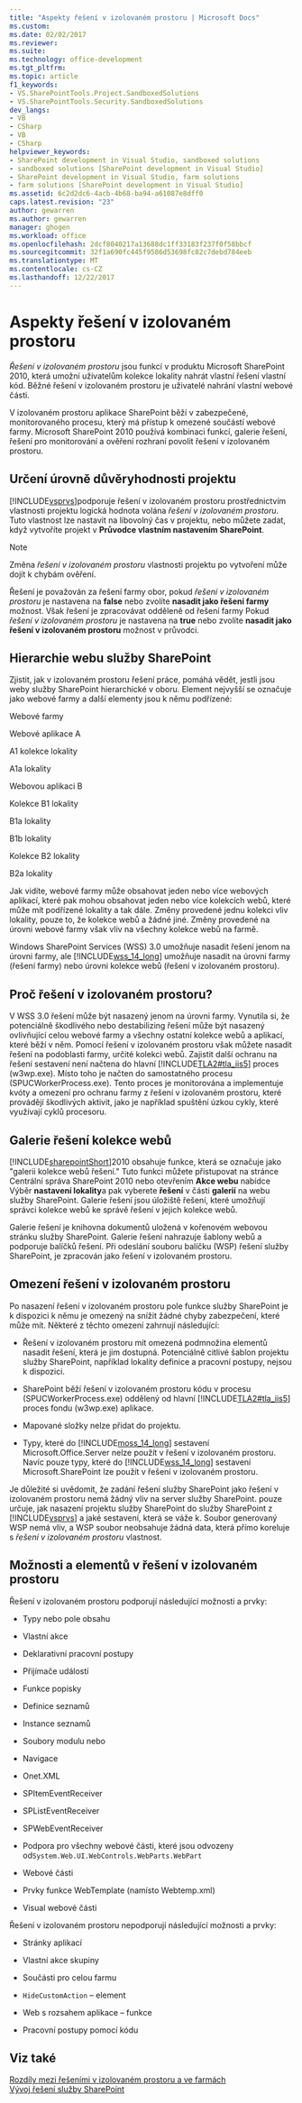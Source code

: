 ```yaml
---
title: "Aspekty řešení v izolovaném prostoru | Microsoft Docs"
ms.custom: 
ms.date: 02/02/2017
ms.reviewer: 
ms.suite: 
ms.technology: office-development
ms.tgt_pltfrm: 
ms.topic: article
f1_keywords:
- VS.SharePointTools.Project.SandboxedSolutions
- VS.SharePointTools.Security.SandboxedSolutions
dev_langs:
- VB
- CSharp
- VB
- CSharp
helpviewer_keywords:
- SharePoint development in Visual Studio, sandboxed solutions
- sandboxed solutions [SharePoint development in Visual Studio]
- SharePoint development in Visual Studio, farm solutions
- farm solutions [SharePoint development in Visual Studio]
ms.assetid: 6c2d2dc6-4acb-4b68-ba94-a61087e8dff0
caps.latest.revision: "23"
author: gewarren
ms.author: gewarren
manager: ghogen
ms.workload: office
ms.openlocfilehash: 2dcf8040217a13688dc1ff33183f237f0f58bbcf
ms.sourcegitcommit: 32f1a690fc445f9586d53698fc82c7debd784eeb
ms.translationtype: MT
ms.contentlocale: cs-CZ
ms.lasthandoff: 12/22/2017
---
```

# <a name="sandboxed-solution-considerations"></a>Aspekty řešení v izolovaném prostoru
  *Řešení v izolovaném prostoru* jsou funkcí v produktu Microsoft SharePoint 2010, která umožní uživatelům kolekce lokality nahrát vlastní řešení vlastní kód. Běžné řešení v izolovaném prostoru je uživatelé nahrání vlastní webové části.  
  
 V izolovaném prostoru aplikace SharePoint běží v zabezpečené, monitorovaného procesu, který má přístup k omezené součástí webové farmy. Microsoft SharePoint 2010 používá kombinaci funkcí, galerie řešení, řešení pro monitorování a ověření rozhraní povolit řešení v izolovaném prostoru.  
  
## <a name="specifying-project-trust-level"></a>Určení úrovně důvěryhodnosti projektu  
 [!INCLUDE[vsprvs](../sharepoint/includes/vsprvs-md.md)]podporuje řešení v izolovaném prostoru prostřednictvím vlastnosti projektu logická hodnota volána *řešení v izolovaném prostoru*. Tuto vlastnost lze nastavit na libovolný čas v projektu, nebo můžete zadat, když vytvoříte projekt v **Průvodce vlastním nastavením SharePoint**.  
  
> [!NOTE]  
>  Změna *řešení v izolovaném prostoru* vlastnosti projektu po vytvoření může dojít k chybám ověření.  
  
 Řešení je považován za řešení farmy obor, pokud *řešení v izolovaném prostoru* je nastavena na **false** nebo zvolíte **nasadit jako řešení farmy** možnost. Však řešení je zpracovávat odděleně od řešení farmy Pokud *řešení v izolovaném prostoru* je nastavena na **true** nebo zvolíte **nasadit jako řešení v izolovaném prostoru** možnost v průvodci.  
  
## <a name="sharepoint-site-hierarchy"></a>Hierarchie webu služby SharePoint  
 Zjistit, jak v izolovaném prostoru řešení práce, pomáhá vědět, jestli jsou weby služby SharePoint hierarchické v oboru. Element nejvyšší se označuje jako webové farmy a další elementy jsou k němu podřízené:  
  
 Webové farmy  
  
 Webové aplikace A  
  
 A1 kolekce lokality  
  
 A1a lokality  
  
 Webovou aplikaci B  
  
 Kolekce B1 lokality  
  
 B1a lokality  
  
 B1b lokality  
  
 Kolekce B2 lokality  
  
 B2a lokality  
  
 Jak vidíte, webové farmy může obsahovat jeden nebo více webových aplikací, které pak mohou obsahovat jeden nebo více kolekcích webů, které může mít podřízené lokality a tak dále. Změny provedené jednu kolekci vliv lokality, pouze to, že kolekce webů a žádné jiné. Změny provedené na úrovni webové farmy však vliv na všechny kolekce webů na farmě.  
  
 Windows SharePoint Services (WSS) 3.0 umožňuje nasadit řešení jenom na úrovni farmy, ale [!INCLUDE[wss_14_long](../sharepoint/includes/wss-14-long-md.md)] umožňuje nasadit na úrovni farmy (řešení farmy) nebo úrovni kolekce webů (řešení v izolovaném prostoru).  
  
## <a name="why-sandboxed-solutions"></a>Proč řešení v izolovaném prostoru?  
 V WSS 3.0 řešení může být nasazený jenom na úrovni farmy. Vynutila si, že potenciálně škodlivého nebo destabilizing řešení může být nasazený ovlivňující celou webové farmy a všechny ostatní kolekce webů a aplikací, které běží v něm. Pomocí řešení v izolovaném prostoru však můžete nasadit řešení na podoblasti farmy, určité kolekci webů. Zajistit další ochranu na řešení sestavení není načtena do hlavní [!INCLUDE[TLA2#tla_iis5](../sharepoint/includes/tla2sharptla-iis5-md.md)] proces (w3wp.exe). Místo toho je načten do samostatného procesu (SPUCWorkerProcess.exe). Tento proces je monitorována a implementuje kvóty a omezení pro ochranu farmy z řešení v izolovaném prostoru, které provádějí škodlivých aktivit, jako je například spuštění úzkou cykly, které využívají cyklů procesoru.  
  
## <a name="site-collection-solution-gallery"></a>Galerie řešení kolekce webů  
 [!INCLUDE[sharepointShort](../sharepoint/includes/sharepointshort-md.md)]2010 obsahuje funkce, která se označuje jako "galerii kolekce webů řešení." Tuto funkci můžete přistupovat na stránce Centrální správa SharePoint 2010 nebo otevřením **Akce webu** nabídce Výběr **nastavení lokality**a pak vyberete **řešení** v části **galerií** na webu služby SharePoint. Galerie řešení jsou úložiště řešení, které umožňují správci kolekce webů ke správě řešení v jejich kolekce webů.  
  
 Galerie řešení je knihovna dokumentů uložená v kořenovém webovou stránku služby SharePoint. Galerie řešení nahrazuje šablony webů a podporuje balíčků řešení. Při odeslání souboru balíčku (WSP) řešení služby SharePoint, je zpracován jako řešení v izolovaném prostoru.  
  
## <a name="sandboxed-solution-limitations"></a>Omezení řešení v izolovaném prostoru  
 Po nasazení řešení v izolovaném prostoru pole funkce služby SharePoint je k dispozici k němu je omezený na snížit žádné chyby zabezpečení, které může mít. Některé z těchto omezení zahrnují následující:  
  
-   Řešení v izolovaném prostoru mít omezená podmnožina elementů nasadit řešení, která je jim dostupná. Potenciálně citlivé šablon projektu služby SharePoint, například lokality definice a pracovní postupy, nejsou k dispozici.  
  
-   SharePoint běží řešení v izolovaném prostoru kódu v procesu (SPUCWorkerProcess.exe) oddělený od hlavní [!INCLUDE[TLA2#tla_iis5](../sharepoint/includes/tla2sharptla-iis5-md.md)] proces fondu (w3wp.exe) aplikace.  
  
-   Mapované složky nelze přidat do projektu.  
  
-   Typy, které do [!INCLUDE[moss_14_long](../sharepoint/includes/moss-14-long-md.md)] sestavení Microsoft.Office.Server nelze použít v řešení v izolovaném prostoru. Navíc pouze typy, které do [!INCLUDE[wss_14_long](../sharepoint/includes/wss-14-long-md.md)] sestavení Microsoft.SharePoint lze použít v řešení v izolovaném prostoru.  
  
 Je důležité si uvědomit, že zadání řešení služby SharePoint jako řešení v izolovaném prostoru nemá žádný vliv na server služby SharePoint. pouze určuje, jak nasazení projektu služby SharePoint do služby SharePoint z [!INCLUDE[vsprvs](../sharepoint/includes/vsprvs-md.md)] a jaké sestavení, která se váže k. Soubor generovaný WSP nemá vliv, a WSP soubor neobsahuje žádná data, která přímo koreluje s *řešení v izolovaném prostoru* vlastnost.  
  
## <a name="capabilities-and-elements-in-sandboxed-solutions"></a>Možnosti a elementů v řešení v izolovaném prostoru  
 Řešení v izolovaném prostoru podporují následující možnosti a prvky:  
  
-   Typy nebo pole obsahu  
  
-   Vlastní akce  
  
-   Deklarativní pracovní postupy  
  
-   Přijímače událostí  
  
-   Funkce popisky  
  
-   Definice seznamů  
  
-   Instance seznamů  
  
-   Soubory modulu nebo  
  
-   Navigace  
  
-   Onet.XML  
  
-   SPItemEventReceiver  
  
-   SPListEventReceiver  
  
-   SPWebEventReceiver  
  
-   Podpora pro všechny webové části, které jsou odvozeny od`System.Web.UI.WebControls.WebParts.WebPart`  
  
-   Webové části  
  
-   Prvky funkce WebTemplate (namísto Webtemp.xml)  
  
-   Visual webové části  
  
 Řešení v izolovaném prostoru nepodporují následující možnosti a prvky:  
  
-   Stránky aplikací  
  
-   Vlastní akce skupiny  
  
-   Součásti pro celou farmu  
  
-   `HideCustomAction` – element  
  
-   Web s rozsahem aplikace – funkce  
  
-   Pracovní postupy pomocí kódu  
  
## <a name="see-also"></a>Viz také  
 [Rozdíly mezi řešeními v izolovaném prostoru a ve farmách](../sharepoint/differences-between-sandboxed-and-farm-solutions.md)   
 [Vývoj řešení služby SharePoint](../sharepoint/developing-sharepoint-solutions.md)  
  
  